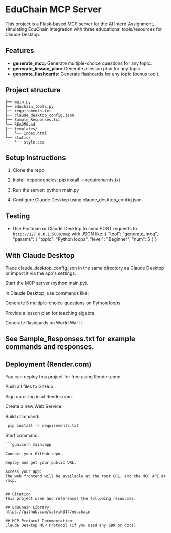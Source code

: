 # EduChain MCP Server 

This project is a Flask-based MCP server for the AI Intern Assignment, simulating EduChain integration with three educational tools/resources for Claude Desktop.

## Features

- **generate_mcq:** Generate multiple-choice questions for any topic.
- **generate_lesson_plan:** Generate a lesson plan for any topic.
- **generate_flashcards:** Generate flashcards for any topic (bonus tool).

## Project structure
``` mcp-educhain-server/
├── main.py
├── educhain_tools.py
├── requirements.txt
├── claude_desktop_config.json
├── Sample_Responses.txt
└── README.md
├── templates/
│   └── index.html
└── static/
    └── style.css
```


## Setup Instructions

1. Clone the repo.
 

2. Install dependencies:
   pip install -r requirements.txt

3. Run the server:
   python main.py

4. Configure Claude Desktop using claude_desktop_config.json.

## Testing
- Use Postman or Claude Desktop to send POST requests to `http://127.0.0.1:5000/mcp` with JSON like:
{
  "tool": "generate_mcq",
  "params": {
    "topic": "Python loops",
    "level": "Beginner",
    "num": 5
  }
}
## With Claude Desktop
Place claude_desktop_config.json in the same directory as Claude Desktop or import it via the app's settings.

Start the MCP server (python main.py).

In Claude Desktop, use commands like:

Generate 5 multiple-choice questions on Python loops.

Provide a lesson plan for teaching algebra.

Generate flashcards on World War II.

## See Sample_Responses.txt for example commands and responses.

## Deployment (Render.com)
You can deploy this project for free using Render.com:

Push all files to GitHub .

Sign up or log in at Render.com.

Create a new Web Service:

Build command:

```text
 pip install -r requirements.txt
 ```

Start command:

```text
```gunicorn main:app

Connect your GitHub repo.

Deploy and get your public URL.

Access your app:
The web frontend will be available at the root URL, and the MCP API at /mcp.


## Citation
This project uses and references the following resources:

## EduChain Library:
https://github.com/satvik314/educhain

## MCP Protocol Documentation:
Claude Desktop MCP Protocol (if you used any SDK or docs)
